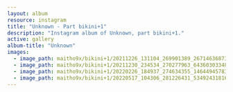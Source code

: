 ```yaml
---
layout: album
resource: instagram
title: "Unknown - Part bikini+1"
description: "Instagram album of Unknown, part bikini+1."
active: gallery
album-title: "Unknown"
images:
  - image_path: maitho9x/bikini+1/20211226_131104_269901389_267146368735941_4657377446117234078_n.jpg
  - image_path: maitho9x/bikini+1/20211230_234534_270277963_643603033483794_272165361734713357_n.jpg
  - image_path: maitho9x/bikini+1/20220226_184937_274634355_146449457830065_648347242182934516_n.jpg
  - image_path: maitho9x/bikini+1/20220517_104306_281226431_534924318165649_3817215954507064398_n.jpg
---
```

